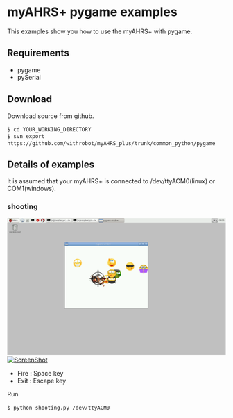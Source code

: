 # myAHRS+ pygame examples

This examples show you how to use the myAHRS+ with pygame.  

## Requirements

* pygame
* pySerial 

## Download
Download source from github. 

```
$ cd YOUR_WORKING_DIRECTORY
$ svn export https://github.com/withrobot/myAHRS_plus/trunk/common_python/pygame
```

## Details of examples  

It is assumed that your myAHRS+ is connected to /dev/ttyACM0(linux) or COM1(windows).

### shooting
![ScreenShot](../images/pygame_shooting.png)
[![ScreenShot](../images/raspberry_opengle.gif)](https://youtu.be/OJmiVEsdxbU )

* Fire : Space key 
* Exit : Escape key 


Run  

```
$ python shooting.py /dev/ttyACM0
```

